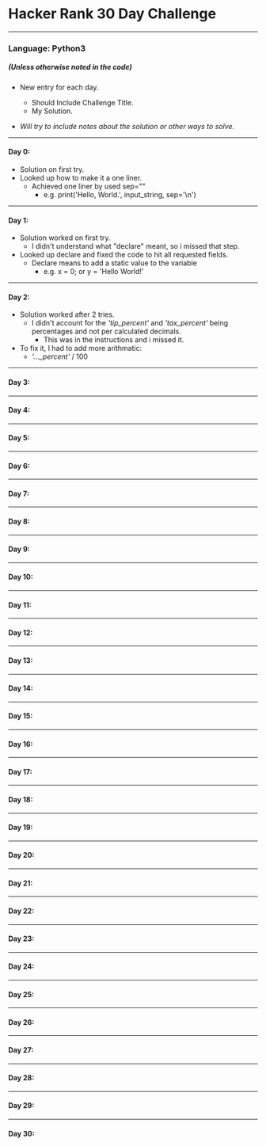 # **Hacker Rank 30 Day Challenge**
---
### Language: Python3
##### *(Unless otherwise noted in the code)*

- New entry for each day.
  - Should Include Challenge Title.
  - My Solution.
 
- *Will try to include notes about the solution or other ways to solve.*
---
#### Day 0:
- Solution on first try.
- Looked up how to make it a one liner.
  - Achieved one liner by used sep=""
    - e.g. print('Hello, World.', input_string, sep='\n')
---
#### Day 1:
- Solution worked on first try.
  - I didn't understand what "declare" meant, so i missed that step.
- Looked up declare and fixed the code to hit all requested fields.
  - Declare means to add a static value to the variable
    - e.g. x = 0; or y = 'Hello World!'
---
#### Day 2:
- Solution worked after 2 tries.
  - I didn't account for the *'tip_percent'* and *'tax_percent'* being percentages and not per calculated decimals.
    - This was in the instructions and i missed it.
- To fix it, I had to add more arithmatic:
  - *'..._percent'* / 100
---
#### Day 3:
---
#### Day 4:
---
#### Day 5:
---
#### Day 6:
---
#### Day 7:
---
#### Day 8:
---
#### Day 9:
---
#### Day 10:
---
#### Day 11:
---
#### Day 12:
---
#### Day 13:
---
#### Day 14:
---
#### Day 15:
---
#### Day 16:
---
#### Day 17:
---
#### Day 18:
---
#### Day 19:
---
#### Day 20:
---
#### Day 21:
---
#### Day 22:
---
#### Day 23:
---
#### Day 24:
---
#### Day 25:
---
#### Day 26:
---
#### Day 27:
---
#### Day 28:
---
#### Day 29:
---
#### Day 30:
